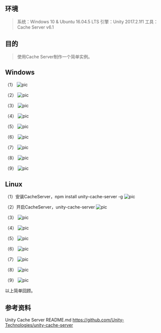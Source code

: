## 环境
> 系统：Windows 10 & Ubuntu 16.04.5 LTS
> 引擎：Unity 2017.2.1f1
> 工具：Cache Server v6.1

## 目的
> 使用Cache Server制作一个简单实例。

## Windows
（1）
 ![pic](.\pic\101.png)

（2）
 ![pic](.\pic\102.png)

（3）
 ![pic](.\pic\103.png)

（4）
 ![pic](.\pic\104.png)

（5）
 ![pic](.\pic\105.png)

（6）
 ![pic](.\pic\106.png)

（7）
 ![pic](.\pic\107.png)

（8）
 ![pic](.\pic\108.png)

（9）
 ![pic](.\pic\109.png)



## Linux

（1）安装CacheServer，npm install unity-cache-server -g
 ![pic](.\pic\201.png)

（2）开启CacheServer，unity-cache-server
 ![pic](.\pic\202.png)

（3）
 ![pic](.\pic\203.png)

（4）
 ![pic](.\pic\204.png)

（5）
 ![pic](.\pic\205.png)

（6）
 ![pic](.\pic\206.png)

（7）
 ![pic](.\pic\207.png)

（8）
 ![pic](.\pic\208.png)

（9）
 ![pic](.\pic\209.png)



以上简单回顾。

## 参考资料

Unity Cache Server README.md
https://github.com/Unity-Technologies/unity-cache-server